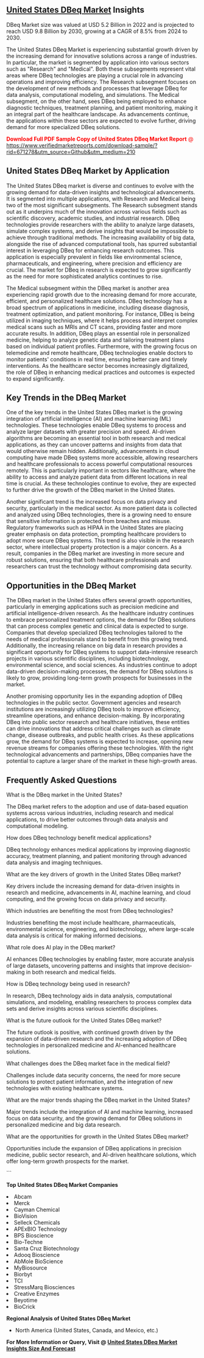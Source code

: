 <h2><a href="https://www.verifiedmarketreports.com/download-sample/?rid=671278&amp;utm_source=Github&amp;utm_medium=210" target="_blank">United States DBeq Market</a> Insights</h2><p>DBeq Market size was valued at USD 5.2 Billion in 2022 and is projected to reach USD 9.8 Billion by 2030, growing at a CAGR of 8.5% from 2024 to 2030.</p><p><p>The United States DBeq Market is experiencing substantial growth driven by the increasing demand for innovative solutions across a range of industries. In particular, the market is segmented by application into various sectors such as "Research" and "Medical". Both these subsegments represent vital areas where DBeq technologies are playing a crucial role in advancing operations and improving efficiency. The Research subsegment focuses on the development of new methods and processes that leverage DBeq for data analysis, computational modeling, and simulations. The Medical subsegment, on the other hand, sees DBeq being employed to enhance diagnostic techniques, treatment planning, and patient monitoring, making it an integral part of the healthcare landscape. As advancements continue, the applications within these sectors are expected to evolve further, driving demand for more specialized DBeq solutions. <p><span class=""><span style="color: #ff0000;"><strong>Download Full PDF Sample Copy of United States DBeq Market Report</strong> @ </span><a href="https://www.verifiedmarketreports.com/download-sample/?rid=671278&amp;utm_source=Github&amp;utm_medium=210" target="_blank">https://www.verifiedmarketreports.com/download-sample/?rid=671278&amp;utm_source=Github&amp;utm_medium=210</a></span></p></p><h2>United States DBeq Market by Application</h2><p>The United States DBeq market is diverse and continues to evolve with the growing demand for data-driven insights and technological advancements. It is segmented into multiple applications, with Research and Medical being two of the most significant subsegments. The Research subsegment stands out as it underpins much of the innovation across various fields such as scientific discovery, academic studies, and industrial research. DBeq technologies provide researchers with the ability to analyze large datasets, simulate complex systems, and derive insights that would be impossible to achieve through traditional methods. The increasing availability of big data, alongside the rise of advanced computational tools, has spurred substantial interest in leveraging DBeq for enhancing research outcomes. This application is especially prevalent in fields like environmental science, pharmaceuticals, and engineering, where precision and efficiency are crucial. The market for DBeq in research is expected to grow significantly as the need for more sophisticated analytics continues to rise.<p>The Medical subsegment within the DBeq market is another area experiencing rapid growth due to the increasing demand for more accurate, efficient, and personalized healthcare solutions. DBeq technology has a broad spectrum of applications in medicine, including disease diagnosis, treatment optimization, and patient monitoring. For instance, DBeq is being utilized in imaging techniques, where it helps process and interpret complex medical scans such as MRIs and CT scans, providing faster and more accurate results. In addition, DBeq plays an essential role in personalized medicine, helping to analyze genetic data and tailoring treatment plans based on individual patient profiles. Furthermore, with the growing focus on telemedicine and remote healthcare, DBeq technologies enable doctors to monitor patients' conditions in real time, ensuring better care and timely interventions. As the healthcare sector becomes increasingly digitalized, the role of DBeq in enhancing medical practices and outcomes is expected to expand significantly.<h2>Key Trends in the DBeq Market</h2><p>One of the key trends in the United States DBeq market is the growing integration of artificial intelligence (AI) and machine learning (ML) technologies. These technologies enable DBeq systems to process and analyze larger datasets with greater precision and speed. AI-driven algorithms are becoming an essential tool in both research and medical applications, as they can uncover patterns and insights from data that would otherwise remain hidden. Additionally, advancements in cloud computing have made DBeq systems more accessible, allowing researchers and healthcare professionals to access powerful computational resources remotely. This is particularly important in sectors like healthcare, where the ability to access and analyze patient data from different locations in real time is crucial. As these technologies continue to evolve, they are expected to further drive the growth of the DBeq market in the United States.<p>Another significant trend is the increased focus on data privacy and security, particularly in the medical sector. As more patient data is collected and analyzed using DBeq technologies, there is a growing need to ensure that sensitive information is protected from breaches and misuse. Regulatory frameworks such as HIPAA in the United States are placing greater emphasis on data protection, prompting healthcare providers to adopt more secure DBeq systems. This trend is also visible in the research sector, where intellectual property protection is a major concern. As a result, companies in the DBeq market are investing in more secure and robust solutions, ensuring that both healthcare professionals and researchers can trust the technology without compromising data security.<h2>Opportunities in the DBeq Market</h2><p>The DBeq market in the United States offers several growth opportunities, particularly in emerging applications such as precision medicine and artificial intelligence-driven research. As the healthcare industry continues to embrace personalized treatment options, the demand for DBeq solutions that can process complex genetic and clinical data is expected to surge. Companies that develop specialized DBeq technologies tailored to the needs of medical professionals stand to benefit from this growing trend. Additionally, the increasing reliance on big data in research provides a significant opportunity for DBeq systems to support data-intensive research projects in various scientific disciplines, including biotechnology, environmental science, and social sciences. As industries continue to adopt data-driven decision-making processes, the demand for DBeq solutions is likely to grow, providing long-term growth prospects for businesses in the market.<p>Another promising opportunity lies in the expanding adoption of DBeq technologies in the public sector. Government agencies and research institutions are increasingly utilizing DBeq tools to improve efficiency, streamline operations, and enhance decision-making. By incorporating DBeq into public sector research and healthcare initiatives, these entities can drive innovations that address critical challenges such as climate change, disease outbreaks, and public health crises. As these applications grow, the demand for DBeq systems is expected to increase, opening new revenue streams for companies offering these technologies. With the right technological advancements and partnerships, DBeq companies have the potential to capture a larger share of the market in these high-growth areas.<h2>Frequently Asked Questions</h2><p>What is the DBeq market in the United States?</p><p>The DBeq market refers to the adoption and use of data-based equation systems across various industries, including research and medical applications, to drive better outcomes through data analysis and computational modeling.</p><p>How does DBeq technology benefit medical applications?</p><p>DBeq technology enhances medical applications by improving diagnostic accuracy, treatment planning, and patient monitoring through advanced data analysis and imaging techniques.</p><p>What are the key drivers of growth in the United States DBeq market?</p><p>Key drivers include the increasing demand for data-driven insights in research and medicine, advancements in AI, machine learning, and cloud computing, and the growing focus on data privacy and security.</p><p>Which industries are benefiting the most from DBeq technologies?</p><p>Industries benefiting the most include healthcare, pharmaceuticals, environmental science, engineering, and biotechnology, where large-scale data analysis is critical for making informed decisions.</p><p>What role does AI play in the DBeq market?</p><p>AI enhances DBeq technologies by enabling faster, more accurate analysis of large datasets, uncovering patterns and insights that improve decision-making in both research and medical fields.</p><p>How is DBeq technology being used in research?</p><p>In research, DBeq technology aids in data analysis, computational simulations, and modeling, enabling researchers to process complex data sets and derive insights across various scientific disciplines.</p><p>What is the future outlook for the United States DBeq market?</p><p>The future outlook is positive, with continued growth driven by the expansion of data-driven research and the increasing adoption of DBeq technologies in personalized medicine and AI-enhanced healthcare solutions.</p><p>What challenges does the DBeq market face in the medical field?</p><p>Challenges include data security concerns, the need for more secure solutions to protect patient information, and the integration of new technologies with existing healthcare systems.</p><p>What are the major trends shaping the DBeq market in the United States?</p><p>Major trends include the integration of AI and machine learning, increased focus on data security, and the growing demand for DBeq solutions in personalized medicine and big data research.</p><p>What are the opportunities for growth in the United States DBeq market?</p><p>Opportunities include the expansion of DBeq applications in precision medicine, public sector research, and AI-driven healthcare solutions, which offer long-term growth prospects for the market.</p>```</p><p><strong>Top United States DBeq Market Companies</strong></p><div data-test-id=""><p><li>Abcam</li><li> Merck</li><li> Cayman Chemical</li><li> BioVision</li><li> Selleck Chemicals</li><li> APExBIO Technology</li><li> BPS Bioscience</li><li> Bio-Techne</li><li> Santa Cruz Biotechnology</li><li> Adooq Bioscience</li><li> AbMole BioScience</li><li> MyBiosource</li><li> Biorbyt</li><li> TCI</li><li> StressMarq Biosciences</li><li> Creative Enzymes</li><li> Beyotime</li><li> BioCrick</li></p><div><strong>Regional Analysis of&nbsp;United States DBeq Market</strong></div><ul><li dir="ltr"><p dir="ltr">North America&nbsp;(United States, Canada, and Mexico, etc.)</p></li></ul><p><strong>For More Information or Query, Visit @&nbsp;</strong><strong><a href="https://www.verifiedmarketreports.com/product/dbeq-market/?utm_source=Github&amp;utm_medium=210" target="_blank">United States DBeq Market Insights Size And Forecast</a></strong></p></div>
